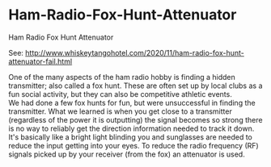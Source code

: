 # Ham-Radio-Fox-Hunt-Attenuator
Ham Radio Fox Hunt Attenuator

See: http://www.whiskeytangohotel.com/2020/11/ham-radio-fox-hunt-attenuator-fail.html

One of the many aspects of the ham radio hobby is finding a hidden transmitter; 
also called a fox hunt.  These are often set up by local clubs as a fun social 
activity, but they can also be competitive athletic events.  
We had done a few fox hunts for fun, but were unsuccessful in finding the
transmitter.  What we learned is when you get close to a transmitter (regardless 
of the power it is outputting) the signal becomes so strong there is no way to 
reliably get the direction information needed to track it down.   It's
basically like a bright light blinding you and sunglasses are needed to
reduce the input getting into your eyes.  To reduce the radio frequency 
(RF) signals picked up by your receiver (from the fox) an attenuator is used. 
